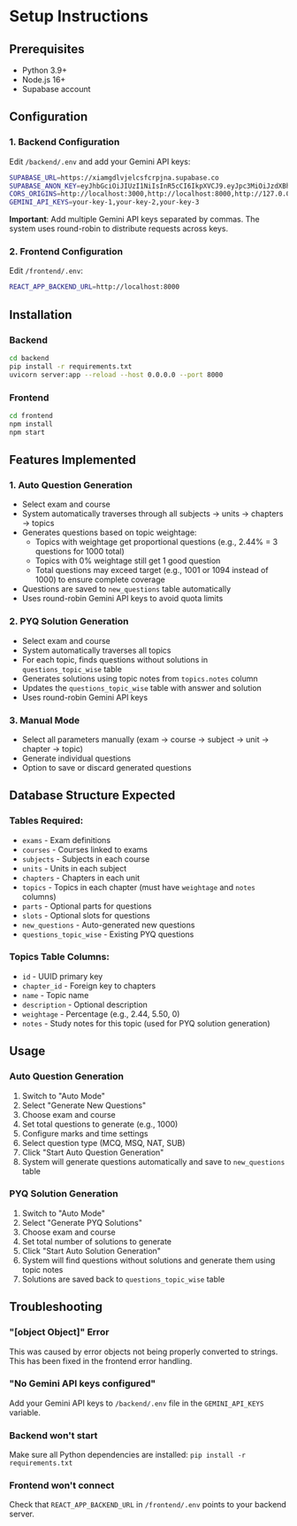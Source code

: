 # Setup Instructions

## Prerequisites
- Python 3.9+
- Node.js 16+
- Supabase account

## Configuration

### 1. Backend Configuration

Edit `/backend/.env` and add your Gemini API keys:

```bash
SUPABASE_URL=https://xiamgdlvjelcsfcrpjna.supabase.co
SUPABASE_ANON_KEY=eyJhbGciOiJIUzI1NiIsInR5cCI6IkpXVCJ9.eyJpc3MiOiJzdXBhYmFzZSIsInJlZiI6InhpYW1nZGx2amVsY3NmY3Jwam5hIiwicm9sZSI6ImFub24iLCJpYXQiOjE3NTk1NTYxNDcsImV4cCI6MjA3NTEzMjE0N30.FdG6bhyzA3ylKg2hE-6VZHBp8aUBgowxnx47O4RCErU
CORS_ORIGINS=http://localhost:3000,http://localhost:8000,http://127.0.0.1:3000,http://127.0.0.1:8000
GEMINI_API_KEYS=your-key-1,your-key-2,your-key-3
```

**Important**: Add multiple Gemini API keys separated by commas. The system uses round-robin to distribute requests across keys.

### 2. Frontend Configuration

Edit `/frontend/.env`:

```bash
REACT_APP_BACKEND_URL=http://localhost:8000
```

## Installation

### Backend
```bash
cd backend
pip install -r requirements.txt
uvicorn server:app --reload --host 0.0.0.0 --port 8000
```

### Frontend
```bash
cd frontend
npm install
npm start
```

## Features Implemented

### 1. Auto Question Generation
- Select exam and course
- System automatically traverses through all subjects → units → chapters → topics
- Generates questions based on topic weightage:
  - Topics with weightage get proportional questions (e.g., 2.44% = 3 questions for 1000 total)
  - Topics with 0% weightage still get 1 good question
  - Total questions may exceed target (e.g., 1001 or 1094 instead of 1000) to ensure complete coverage
- Questions are saved to `new_questions` table automatically
- Uses round-robin Gemini API keys to avoid quota limits

### 2. PYQ Solution Generation
- Select exam and course
- System automatically traverses all topics
- For each topic, finds questions without solutions in `questions_topic_wise` table
- Generates solutions using topic notes from `topics.notes` column
- Updates the `questions_topic_wise` table with answer and solution
- Uses round-robin Gemini API keys

### 3. Manual Mode
- Select all parameters manually (exam → course → subject → unit → chapter → topic)
- Generate individual questions
- Option to save or discard generated questions

## Database Structure Expected

### Tables Required:
- `exams` - Exam definitions
- `courses` - Courses linked to exams
- `subjects` - Subjects in each course
- `units` - Units in each subject
- `chapters` - Chapters in each unit
- `topics` - Topics in each chapter (must have `weightage` and `notes` columns)
- `parts` - Optional parts for questions
- `slots` - Optional slots for questions
- `new_questions` - Auto-generated new questions
- `questions_topic_wise` - Existing PYQ questions

### Topics Table Columns:
- `id` - UUID primary key
- `chapter_id` - Foreign key to chapters
- `name` - Topic name
- `description` - Optional description
- `weightage` - Percentage (e.g., 2.44, 5.50, 0)
- `notes` - Study notes for this topic (used for PYQ solution generation)

## Usage

### Auto Question Generation
1. Switch to "Auto Mode"
2. Select "Generate New Questions"
3. Choose exam and course
4. Set total questions to generate (e.g., 1000)
5. Configure marks and time settings
6. Select question type (MCQ, MSQ, NAT, SUB)
7. Click "Start Auto Question Generation"
8. System will generate questions automatically and save to `new_questions` table

### PYQ Solution Generation
1. Switch to "Auto Mode"
2. Select "Generate PYQ Solutions"
3. Choose exam and course
4. Set total number of solutions to generate
5. Click "Start Auto Solution Generation"
6. System will find questions without solutions and generate them using topic notes
7. Solutions are saved back to `questions_topic_wise` table

## Troubleshooting

### "[object Object]" Error
This was caused by error objects not being properly converted to strings. This has been fixed in the frontend error handling.

### "No Gemini API keys configured"
Add your Gemini API keys to `/backend/.env` file in the `GEMINI_API_KEYS` variable.

### Backend won't start
Make sure all Python dependencies are installed: `pip install -r requirements.txt`

### Frontend won't connect
Check that `REACT_APP_BACKEND_URL` in `/frontend/.env` points to your backend server.
